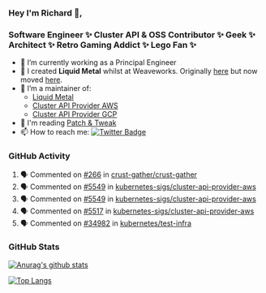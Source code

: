 ### Hey I'm Richard 👋, 

<h3 align="left">Software Engineer ✨ Cluster API & OSS Contributor ✨ Geek ✨ Architect ✨ Retro Gaming Addict ✨ Lego Fan ✨</h3>

- 🔭 I’m currently working as a Principal Engineer
- 📯 I created **Liquid Metal** whilst at Weaveworks. Originally [here](https://github.com/weaveworks-liquidmetal) but now moved [here](https://github.com/liquidmetal-dev).
- 👯 I’m a maintainer of:
  -  [Liquid Metal](https://github.com/liquidmetal-dev)
  -  [Cluster API Provider AWS](https://github.com/kubernetes-sigs/cluster-api-provider-aws)
  -  [Cluster API Provider GCP](https://github.com/kubernetes-sigs/cluster-api-provider-gcp)
- 💬 I'm reading [Patch & Tweak](https://bjooks.com/products/patch-tweak-exploring-modular-synthesis)
- 📫 How to reach me: [![Twitter Badge](https://img.shields.io/badge/-@fruit_case-00acee?style=flat&logo=Twitter&logoColor=white)](https://twitter.com/intent/follow?screen_name=fruit_case "Follow on Twitter")

### GitHub Activity 

<!--START_SECTION:activity-->
1. 🗣 Commented on [#266](https://github.com/crust-gather/crust-gather/issues/266#issuecomment-2970506148) in [crust-gather/crust-gather](https://github.com/crust-gather/crust-gather)
2. 🗣 Commented on [#5549](https://github.com/kubernetes-sigs/cluster-api-provider-aws/pull/5549#issuecomment-2970416844) in [kubernetes-sigs/cluster-api-provider-aws](https://github.com/kubernetes-sigs/cluster-api-provider-aws)
3. 🗣 Commented on [#5549](https://github.com/kubernetes-sigs/cluster-api-provider-aws/pull/5549#issuecomment-2970149819) in [kubernetes-sigs/cluster-api-provider-aws](https://github.com/kubernetes-sigs/cluster-api-provider-aws)
4. 🗣 Commented on [#5517](https://github.com/kubernetes-sigs/cluster-api-provider-aws/pull/5517#issuecomment-2969451630) in [kubernetes-sigs/cluster-api-provider-aws](https://github.com/kubernetes-sigs/cluster-api-provider-aws)
5. 🗣 Commented on [#34982](https://github.com/kubernetes/test-infra/pull/34982#issuecomment-2969450083) in [kubernetes/test-infra](https://github.com/kubernetes/test-infra)
<!--END_SECTION:activity-->

### GitHub Stats

[![Anurag's github stats](https://github-readme-stats.vercel.app/api?username=richardcase&count_private=true&show_icons=true)](https://github.com/anuraghazra/github-readme-stats)

[![Top Langs](https://github-readme-stats.vercel.app/api/top-langs/?username=richardcase&hide=html&layout=compact)](https://github.com/anuraghazra/github-readme-stats)
